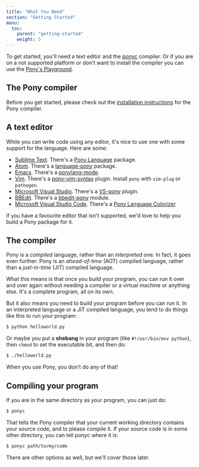 ```yaml
---
title: "What You Need"
section: "Getting Started"
menu:
  toc:
    parent: "getting-started"
    weight: 5
---
```

To get started, you'll need a text editor and the [ponyc](https://github.com/ponylang/ponyc) compiler. Or if you are on a not supported platform or don't want to install the compiler you can use the [Pony's Playground](https://playground.ponylang.io/).

## The Pony compiler

Before you get started, please check out the [installation instructions](https://github.com/ponylang/ponyc/blob/master/README.md#installation) for the Pony compiler.

## A text editor

While you can write code using any editor, it's nice to use one with some support for the language. Here are some:

* [Sublime Text](http://www.sublimetext.com/). There's a [Pony Language](https://packagecontrol.io/packages/Pony%20Language) package.
* [Atom](https://atom.io/). There's a [language-pony](https://atom.io/packages/language-pony) package.
* [Emacs](https://www.gnu.org/software/emacs/emacs.html). There's a [ponylang-mode](https://github.com/seantallen/ponylang-mode).
* [Vim](http://www.vim.org). There's a [ pony-vim-syntax](https://github.com/dleonard0/pony-vim-syntax) plugin. Install `pony` with `vim-plug` or `pathogen`.
* [Microsoft Visual Studio](http://www.visualstudio.com/). There's a [VS-pony](https://github.com/CausalityLtd/VS-pony) plugin.
* [BBEdit](http://www.barebones.com/products/bbedit/). There's a [bbedit-pony](https://github.com/TheMue/bbedit-pony) module.
* [Microsoft Visual Studio Code](https://code.visualstudio.com/). There's a [Pony Language Colorizer](https://marketplace.visualstudio.com/items?itemName=npruehs.pony)

If you have a favourite editor that isn't supported, we'd love to help you build a Pony package for it.

## The compiler

Pony is a _compiled_ language, rather than an _interpreted_ one. In fact, it goes even further: Pony is an _ahead-of-time_ (AOT) compiled language, rather than a _just-in-time_ (JIT) compiled language.

What this means is that once you build your program, you can run it over and over again without needing a compiler or a virtual machine or anything else. It's a complete program, all on its own.

But it also means you need to build your program before you can run it. In an interpreted language or a JIT compiled language, you tend to do things like this to run your program:

```bash
$ python helloworld.py
```

Or maybe you put a __shebang__ in your program (like `#!/usr/bin/env python`), then `chmod` to set the executable bit, and then do:

```bash
$ ./helloworld.py
```

When you use Pony, you don't do any of that!

## Compiling your program

If you are in the same directory as your program, you can just do:

```bash
$ ponyc
```

That tells the Pony compiler that your current working directory contains your source code, and to please compile it. If your source code is in some other directory, you can tell ponyc where it is:

```bash
$ ponyc path/to/my/code
```

There are other options as well, but we'll cover those later.
